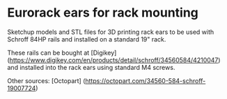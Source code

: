 # Eurorack ears for rack mounting
Sketchup models and STL files for 3D printing rack ears to be used with Schroff 84HP rails and installed on a standard 19" rack.

These rails can be bought at [Digikey] (https://www.digikey.com/en/products/detail/schroff/34560584/4210047) and installed into the rack ears using standard M4 screws.

Other sources: [Octopart] (https://octopart.com/34560-584-schroff-19007724)

